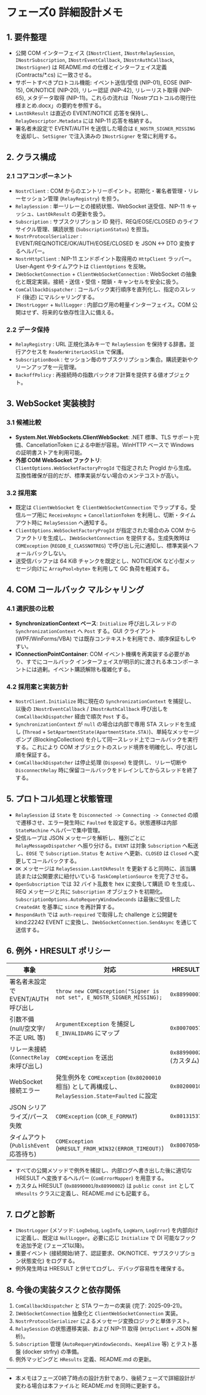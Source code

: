 # フェーズ0 詳細設計メモ

## 1. 要件整理
- 公開 COM インターフェイス (`INostrClient`, `INostrRelaySession`, `INostrSubscription`, `INostrEventCallback`, `INostrAuthCallback`, `INostrSigner`) は README.md の仕様とインターフェイス定義 (Contracts/*.cs) に一致させる。
- サポートすべきプロトコル機能: イベント送信/受信 (NIP-01), EOSE (NIP-15), OK/NOTICE (NIP-20), リレー認証 (NIP-42), リレーリスト取得 (NIP-65), メタデータ取得 (NIP-11)。これらの流れは「Nostrプロトコルの現行仕様まとめ.docx」の要約を参照する。
- `LastOkResult` は直近の EVENT/NOTICE 応答を保持し、`RelayDescriptor.Metadata` には NIP-11 応答を格納する。
- 署名者未設定で EVENT/AUTH を送信した場合は `E_NOSTR_SIGNER_MISSING` を返却し、`SetSigner` で注入済みの `INostrSigner` を常に利用する。

## 2. クラス構成
### 2.1 コアコンポーネント
- `NostrClient` : COM からのエントリーポイント。初期化・署名者管理・リレーセッション管理 (`RelayRegistry`) を担う。
- `RelaySession` : 単一リレーとの接続状態、WebSocket 送受信、NIP-11 キャッシュ、`LastOkResult` の更新を扱う。
- `Subscription` : サブスクリプション ID 発行、REQ/EOSE/CLOSED のライフサイクル管理、購読状態 (`SubscriptionStatus`) を担当。
- `NostrProtocolSerializer` : EVENT/REQ/NOTICE/OK/AUTH/EOSE/CLOSED を JSON <-> DTO 変換するヘルパー。
- `NostrHttpClient` : NIP-11 エンドポイント取得用の `HttpClient` ラッパー。User-Agent やタイムアウトは `ClientOptions` を反映。
- `IWebSocketConnection` + `ClientWebSocketConnection` : WebSocket の抽象化と既定実装。接続・送信・受信・閉鎖・キャンセルを安全に扱う。
- `ComCallbackDispatcher` : コールバック実行順序を直列化し、指定のスレッド (後述) にマルシャリングする。
- `INostrLogger` + `NullLogger` : 内部ログ用の軽量インターフェイス。COM 公開はせず、将来的な依存性注入に備える。

### 2.2 データ保持
- `RelayRegistry` : URL 正規化済みキーで `RelaySession` を保持する辞書。並行アクセスを `ReaderWriterLockSlim` で保護。
- `SubscriptionBook` : セッション毎のサブスクリプション集合。購読更新やクリーンアップを一元管理。
- `BackoffPolicy` : 再接続時の指数バックオフ計算を提供する値オブジェクト。

## 3. WebSocket 実装検討
### 3.1 候補比較
- **System.Net.WebSockets.ClientWebSocket**: .NET 標準、TLS サポート完備、CancellationToken による中断が容易。WinHTTP ベースで Windows の証明書ストアを利用可能。
- **外部 COM WebSocket ファクトリ**: `ClientOptions.WebSocketFactoryProgId` で指定された ProgId から生成。互換性確保が目的だが、標準実装がない場合のメンテコストが高い。

### 3.2 採用案
- 既定は `ClientWebSocket` を `ClientWebSocketConnection` でラップする。受信ループ用に `ReceiveAsync` + `CancellationToken` を利用し、切断・タイムアウト時に `RelaySession` へ通知する。
- `ClientOptions.WebSocketFactoryProgId` が指定された場合のみ COM からファクトリを生成し、`IWebSocketConnection` を提供する。生成失敗時は `COMException` (`REGDB_E_CLASSNOTREG`) で呼び出し元に通知し、標準実装へフォールバックしない。
- 送受信バッファは 64 KiB チャンクを既定とし、NOTICE/OK など小型メッセージ向けに `ArrayPool<byte>` を利用して GC 負荷を軽減する。

## 4. COM コールバック マルシャリング
### 4.1 選択肢の比較
- **SynchronizationContext ベース**: `Initialize` 呼び出しスレッドの `SynchronizationContext` へ `Post` する。GUI クライアント (WPF/WinForms/VBA) では既存コンテキストを利用でき、順序保証もしやすい。
- **IConnectionPointContainer**: COM イベント機構を再実装する必要があり、すでにコールバック インターフェイスが明示的に渡される本コンポーネントには過剰。イベント購読解除も複雑化する。

### 4.2 採用案と実装方針
- `NostrClient.Initialize` 時に現在の `SynchronizationContext` を捕捉し、以後の `INostrEventCallback` / `INostrAuthCallback` 呼び出しを `ComCallbackDispatcher` 経由で順次 `Post` する。
- `SynchronizationContext` が `null` の場合は内部で専用 STA スレッドを生成し (`Thread` + `SetApartmentState(ApartmentState.STA)`)、単純なメッセージポンプ (BlockingCollection<Action>) を介して同一スレッド上でコールバックを実行する。これにより COM オブジェクトのスレッド境界を明確化し、呼び出し順を保証する。
- `ComCallbackDispatcher` は停止処理 (`Dispose`) を提供し、リレー切断や `DisconnectRelay` 時に保留コールバックをドレインしてからスレッドを終了する。

## 5. プロトコル処理と状態管理
- `RelaySession` は `State` を `Disconnected -> Connecting -> Connected` の順で遷移させ、エラー発生時に `Faulted` を設定する。状態遷移は内部 `StateMachine` ヘルパーで集中管理。
- 受信ループは JSON メッセージを解析し、種別ごとに `RelayMessageDispatcher` へ振り分ける。`EVENT` は対象 `Subscription` へ転送し、`EOSE` で `Subscription.Status` を `Active` へ更新、`CLOSED` は `Closed` へ変更してコールバックする。
- `OK` メッセージは `RelaySession.LastOkResult` を更新すると同時に、該当購読または公開要求に紐付いている `TaskCompletionSource` を完了させる。
- `OpenSubscription` では 32 バイト乱数を hex に変換して購読 ID を生成し、REQ メッセージと共に `Subscription` オブジェクトを初期化。`SubscriptionOptions.AutoRequeryWindowSeconds` は最後に受信した `CreatedAt` を基準に `since` を再計算する。
- `RespondAuth` では `auth-required` で取得した challenge と公開鍵を kind:22242 EVENT に変換し、`IWebSocketConnection.SendAsync` を通じて送信する。

## 6. 例外・HRESULT ポリシー
| 事象 | 対応 | HRESULT |
| --- | --- | --- |
| 署名者未設定で EVENT/AUTH 呼び出し | `throw new COMException("Signer is not set", E_NOSTR_SIGNER_MISSING);` | `0x88990001` |
| 引数不備 (null/空文字/不正 URL 等) | `ArgumentException` を捕捉し `E_INVALIDARG` にマップ | `0x80070057` |
| リレー未接続 (`ConnectRelay` 未呼び出し) | `COMException` を送出 | `0x88990002` (カスタム) |
| WebSocket 接続エラー | 発生例外を `COMException` (`0x80200010` 相当) として再構成し、`RelaySession.State=Faulted` に設定 | `0x80200010` |
| JSON シリアライズ/パース失敗 | `COMException` (`COR_E_FORMAT`) | `0x80131537` |
| タイムアウト (`PublishEvent` 応答待ち) | `COMException` (`HRESULT_FROM_WIN32(ERROR_TIMEOUT)`) | `0x800705B4` |

- すべての公開メソッドで例外を捕捉し、内部ログへ書き出した後に適切な HRESULT へ変換するヘルパー (`ComErrorMapper`) を用意する。
- カスタム HRESULT (`0x88990001`/`0x88990002`) は `public const int` として `HResults` クラスに定義し、README.md にも記載する。

## 7. ログと診断
- `INostrLogger` (メソッド: `LogDebug`, `LogInfo`, `LogWarn`, `LogError`) を内部向けに定義し、既定は `NullLogger`。必要に応じ `Initialize` で DI 可能なフックを追加予定 (フェーズ1以降)。
- 重要イベント (接続開始/終了、認証要求、OK/NOTICE、サブスクリプション状態変化) をログする。
- 例外発生時は HRESULT と併せてログし、デバッグ容易性を確保する。

## 8. 今後の実装タスクと依存関係
1. `ComCallbackDispatcher` と STA ワーカーの実装 (完了: 2025-09-21)。
2. `IWebSocketConnection` 抽象化と `ClientWebSocketConnection` 実装。
3. `NostrProtocolSerializer` によるメッセージ変換ロジックと単体テスト。
4. `RelaySession` の状態遷移実装、および NIP-11 取得 (`HttpClient` + JSON 解析)。
5. `Subscription` 管理 (`AutoRequeryWindowSeconds`、`KeepAlive` 等) とテスト基盤 (docker strfry) の準備。
6. 例外マッピングと `HResults` 定義、README.md の更新。

---
- 本メモはフェーズ0終了時点の設計方針であり、後続フェーズで詳細設計が変わる場合は本ファイルと README.md を同時に更新する。

